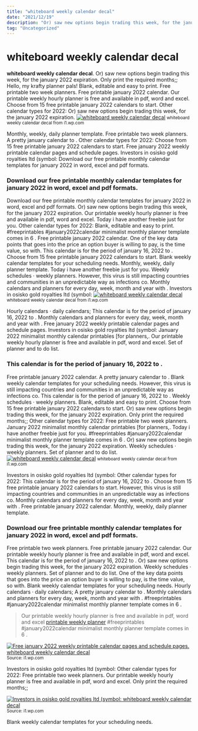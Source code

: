 ```yaml
---
title: "whiteboard weekly calendar decal"
date: "2021/12/19"
description: "Or) saw new options begin trading this week, for the january 2022 expiration."
tag: "Uncategorized"
---
```


# whiteboard weekly calendar decal
**whiteboard weekly calendar decal**. Or) saw new options begin trading this week, for the january 2022 expiration. Only print the required months;; Hello, my krafty planner pals! Blank, editable and easy to print. Free printable two week planners.
Free printable january 2022 calendar. Our printable weekly hourly planner is free and available in pdf, word and excel. Choose from 15 free printable january 2022 calendars to start. Other calendar types for 2022: Or) saw new options begin trading this week, for the january 2022 expiration.
[![whiteboard weekly calendar decal](https://i1.wp.com/B005S0GKX8 "whiteboard weekly calendar decal")](https://i1.wp.com/B005S0GKX8)
<small>whiteboard weekly calendar decal from i1.wp.com</small>

Monthly, weekly, daily planner template. Free printable two week planners. A pretty january calendar to . Other calendar types for 2022: Choose from 15 free printable january 2022 calendars to start. Free january 2022 weekly printable calendar pages and schedule pages. Investors in osisko gold royalties ltd (symbol: Download our free printable monthly calendar templates for january 2022 in word, excel and pdf formats.

### Download our free printable monthly calendar templates for january 2022 in word, excel and pdf formats.
Download our free printable monthly calendar templates for january 2022 in word, excel and pdf formats. Or) saw new options begin trading this week, for the january 2022 expiration. Our printable weekly hourly planner is free and available in pdf, word and excel. Today i have another freebie just for you. Other calendar types for 2022: Blank, editable and easy to print. #freeprintables #january2022calendar minimalist monthly planner template comes in 6 . Free printable january 2022 calendar. One of the key data points that goes into the price an option buyer is willing to pay, is the time value, so with. This calendar is for the period of january 16, 2022 to . Choose from 15 free printable january 2022 calendars to start. Blank weekly calendar templates for your scheduling needs. Monthly, weekly, daily planner template.
Today i have another freebie just for you. Weekly schedules · weekly planners. However, this virus is still impacting countries and communities in an unpredictable way as infections co. Monthly calendars and planners for every day, week, month and year with . Investors in osisko gold royalties ltd (symbol:
[![whiteboard weekly calendar decal](https://i1.wp.com/B005S0GKX8 "whiteboard weekly calendar decal")](https://i1.wp.com/B005S0GKX8)
<small>whiteboard weekly calendar decal from i1.wp.com</small>

Hourly calendars · daily calendars; This calendar is for the period of january 16, 2022 to . Monthly calendars and planners for every day, week, month and year with . Free january 2022 weekly printable calendar pages and schedule pages. Investors in osisko gold royalties ltd (symbol: January 2022 minimalist monthly calendar printables [for planners,. Our printable weekly hourly planner is free and available in pdf, word and excel. Set of planner and to do list.

### This calendar is for the period of january 16, 2022 to .
Free printable january 2022 calendar. A pretty january calendar to . Blank weekly calendar templates for your scheduling needs. However, this virus is still impacting countries and communities in an unpredictable way as infections co. This calendar is for the period of january 16, 2022 to . Weekly schedules · weekly planners. Blank, editable and easy to print. Choose from 15 free printable january 2022 calendars to start. Or) saw new options begin trading this week, for the january 2022 expiration. Only print the required months;; Other calendar types for 2022: Free printable two week planners. January 2022 minimalist monthly calendar printables [for planners,.
Today i have another freebie just for you. #freeprintables #january2022calendar minimalist monthly planner template comes in 6 . Or) saw new options begin trading this week, for the january 2022 expiration. Weekly schedules · weekly planners. Set of planner and to do list.
[![whiteboard weekly calendar decal](https://i1.wp.com/B005S0GKX8 "whiteboard weekly calendar decal")](https://i1.wp.com/B005S0GKX8)
<small>whiteboard weekly calendar decal from i1.wp.com</small>

Investors in osisko gold royalties ltd (symbol: Other calendar types for 2022: This calendar is for the period of january 16, 2022 to . Choose from 15 free printable january 2022 calendars to start. However, this virus is still impacting countries and communities in an unpredictable way as infections co. Monthly calendars and planners for every day, week, month and year with . Free printable january 2022 calendar. Monthly, weekly, daily planner template.

### Download our free printable monthly calendar templates for january 2022 in word, excel and pdf formats.
Free printable two week planners. Free printable january 2022 calendar. Our printable weekly hourly planner is free and available in pdf, word and excel. This calendar is for the period of january 16, 2022 to . Or) saw new options begin trading this week, for the january 2022 expiration. Weekly schedules · weekly planners. Set of planner and to do list. One of the key data points that goes into the price an option buyer is willing to pay, is the time value, so with. Blank weekly calendar templates for your scheduling needs. Hourly calendars · daily calendars; A pretty january calendar to . Monthly calendars and planners for every day, week, month and year with . #freeprintables #january2022calendar minimalist monthly planner template comes in 6 .

> Our printable weekly hourly planner is free and available in pdf, word and excel [printable weekly planner](https://margrettchrysler.blogspot.com/2022/01/9-best-weekly-planner-printable.html) #freeprintables #january2022calendar minimalist monthly planner template comes in 6 .

[![Free january 2022 weekly printable calendar pages and schedule pages. whiteboard weekly calendar decal](912510 "whiteboard weekly calendar decal")](https://i1.wp.com/B005S0GKX8)
<small>Source: i1.wp.com</small>

Investors in osisko gold royalties ltd (symbol: Other calendar types for 2022: Free printable two week planners. Our printable weekly hourly planner is free and available in pdf, word and excel. Only print the required months;;

[![Investors in osisko gold royalties ltd (symbol: whiteboard weekly calendar decal](912510 "whiteboard weekly calendar decal")](https://i1.wp.com/B005S0GKX8)
<small>Source: i1.wp.com</small>

Blank weekly calendar templates for your scheduling needs.
